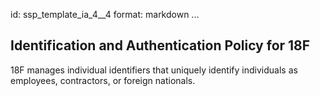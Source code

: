 id: ssp_template_ia_4__4
format: markdown
...
## Identification and Authentication Policy for 18F

18F manages individual identifiers that uniquely identify individuals as employees, contractors, or foreign nationals.
